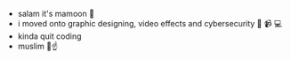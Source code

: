 - salam it's mamoon 🤝
- i moved onto graphic designing, video effects and cybersecurity 🎨 📹 💻
- kinda quit coding
- muslim 🕋☝️

<!---
DevMamoon/DevMamoon is a ✨ special ✨ repository because its `README.md` (this file) appears on your GitHub profile.
You can click the Preview link to take a look at your changes.
--->

